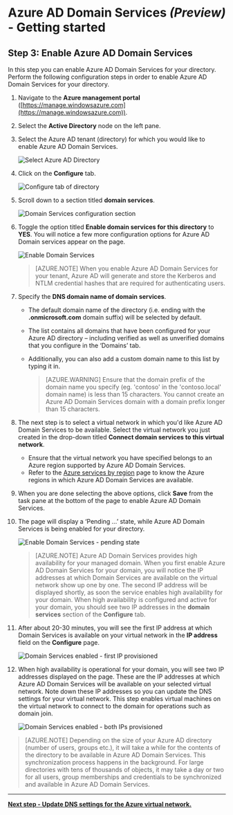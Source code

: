 <properties
	pageTitle="Azure Active Directory Domain Services preview: Getting Started | Microsoft Azure"
	description="Getting started with Azure Active Directory Domain Services"
	services="active-directory-ds"
	documentationCenter=""
	authors="mahesh-unnikrishnan"
	manager="stevenpo"
	editor="curtand"/>

<tags
	ms.service="active-directory-ds"
	ms.workload="identity"
	ms.tgt_pltfrm="na"
	ms.devlang="na"
	ms.topic="get-started-article"
	ms.date="01/26/2016"
	ms.author="maheshu"/>

# Azure AD Domain Services *(Preview)* - Getting started

## Step 3: Enable Azure AD Domain Services
In this step you can enable Azure AD Domain Services for your directory. Perform the following configuration steps in order to enable Azure AD Domain Services for your directory.

1. Navigate to the **Azure management portal** ([https://manage.windowsazure.com](https://manage.windowsazure.com)).
2. Select the **Active Directory** node on the left pane.
3. Select the Azure AD tenant (directory) for which you would like to enable Azure AD Domain Services.

    ![Select Azure AD Directory](./media/active-directory-domain-services-getting-started/select-aad-directory.png)

4. Click on the **Configure** tab.

    ![Configure tab of directory](./media/active-directory-domain-services-getting-started/configure-tab.png)

5. Scroll down to a section titled **domain services**.

    ![Domain Services configuration section](./media/active-directory-domain-services-getting-started/domain-services-configuration.png)

6. Toggle the option titled **Enable domain services for this directory** to **YES**. You will notice a few more configuration options for Azure AD Domain services appear on the page.

    ![Enable Domain Services](./media/active-directory-domain-services-getting-started/enable-domain-services.png)

    > [AZURE.NOTE] When you enable Azure AD Domain Services for your tenant, Azure AD will generate and store the Kerberos and NTLM credential hashes that are required for authenticating users.

7. Specify the **DNS domain name of domain services**.
   - The default domain name of the directory (i.e. ending with the **.onmicrosoft.com** domain suffix) will be selected by default.
   - The list contains all domains that have been configured for your Azure AD directory – including verified as well as unverified domains that you configure in the ‘Domains’ tab.
   - Additionally, you can also add a custom domain name to this list by typing it in.

     > [AZURE.WARNING] Ensure that the domain prefix of the domain name you specify (eg. 'contoso' in the 'contoso.local' domain name) is less than 15 characters. You cannot create an Azure AD Domain Services domain with a domain prefix longer than 15 characters.

8. The next step is to select a virtual network in which you'd like Azure AD Domain Services to be available. Select the virtual network you just created in the drop-down titled **Connect domain services to this virtual network**.
   - Ensure that the virtual network you have specified belongs to an Azure region supported by Azure AD Domain Services.
   - Refer to the [Azure services by region](https://azure.microsoft.com/regions/#services/) page to know the Azure regions in which Azure AD Domain Services are available.

9. When you are done selecting the above options, click **Save** from the task pane at the bottom of the page to enable Azure AD Domain Services.
10. The page will display a ‘Pending …’ state, while Azure AD Domain Services is being enabled for your directory.

    ![Enable Domain Services - pending state](./media/active-directory-domain-services-getting-started/enable-domain-services-pendingstate.png)

    > [AZURE.NOTE] Azure AD Domain Services provides high availability for your managed domain. When you first enable Azure AD Domain Services for your domain, you will notice the IP addresses at which Domain Services are available on the virtual network show up one by one. The second IP address will be displayed shortly, as soon the service enables high availability for your domain. When high availability is configured and active for your domain, you should see two IP addresses in the **domain services** section of the **Configure** tab.

11. After about 20-30 minutes, you will see the first IP address at which Domain Services is available on your virtual network in the **IP address** field on the **Configure** page.

    ![Domain Services enabled - first IP provisioned](./media/active-directory-domain-services-getting-started/domain-services-enabled-firstdc-available.png)

12. When high availability is operational for your domain, you will see two IP addresses displayed on the page. These are the IP addresses at which Azure AD Domain Services will be available on your selected virtual network. Note down these IP addresses so you can update the DNS settings for your virtual network. This step enables virtual machines on the virtual network to connect to the domain for operations such as domain join.

    ![Domain Services enabled - both IPs provisioned](./media/active-directory-domain-services-getting-started/domain-services-enabled-bothdcs-available.png)

> [AZURE.NOTE] Depending on the size of your Azure AD directory (number of users, groups etc.), it will take a while for the contents of the directory to be available in Azure AD Domain Services. This synchronization process happens in the background. For large directories with tens of thousands of objects, it may take a day or two for all users, group memberships and credentials to be synchronized and available in Azure AD Domain Services.


---
[**Next step - Update DNS settings for the Azure virtual network.**](active-directory-ds-getting-started-dns.md)
